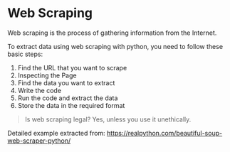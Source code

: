 Web Scraping
=====

Web scraping is the process of gathering information from the Internet.

To extract data using web scraping with python, you need to follow these basic steps:
1. Find the URL that you want to scrape
2. Inspecting the Page
3. Find the data you want to extract
4. Write the code
5. Run the code and extract the data
6. Store the data in the required format 

> Is web scraping legal? Yes, unless you use it unethically.


Detailed example extracted from: https://realpython.com/beautiful-soup-web-scraper-python/
